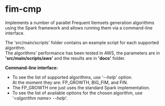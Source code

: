 # fim-cmp

Implements a number of parallel Frequent Itemsets generation algorithms using the Spark framework and allows running them via a command-line interface.

The 'src/main/scripts' folder contains an example script for each supported algorithm.<br/>
The algorithms' performance has been tested in AWS, the parameters are in **'src/main/scripts/aws'** and the results are in **'docs'** folder.

**Command-line interface:**
  * To see the list of supported algorithms, use '_--help_' option. <br/>
   At the moment they are: FP_GROWTH, BIG_FIM, and FIN. <br/>
  * The FP_GROWTH one just uses the standard Spark implementation.
  * To see the list of available options for the chosen algorithm, use '_\<algorithm name> --help_'.

 
 
